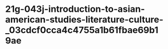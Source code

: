 # 21g-043j-introduction-to-asian-american-studies-literature-culture-_03cdcf0cca4c4755a1b61fbae69b19ae